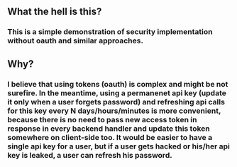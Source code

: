 ## What the hell is this?

### This is a simple demonstration of security implementation without oauth and similar approaches.

## Why?

### I believe that using tokens (oauth) is complex and might be not surefire. In the meantime, using a permanenet api key (update it only when a user forgets password) and refreshing api calls for this key every N days/hours/minutes is more convenient, because there is no need to pass new access token in response in every backend handler and update this token somewhere on client-side too. It would be easier to have a single api key for a user, but if a user gets hacked or his/her api key is leaked, a user can refresh his password.
